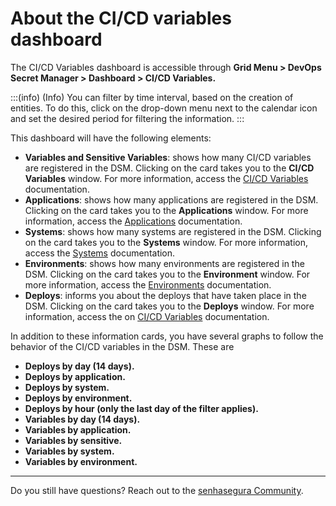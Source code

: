 # About the CI/CD variables dashboard

The CI/CD Variables dashboard is accessible through **Grid Menu > DevOps Secret Manager > Dashboard > CI/CD Variables.** 

:::(info) (Info)
You can filter by time interval, based on the creation of entities. To do this, click on the drop-down menu next to the calendar icon and set the desired period for filtering the information.
:::

This dashboard will have the following elements:

* **Variables and Sensitive Variables**: shows how many CI/CD variables are registered in the DSM. Clicking on the card takes you to the **CI/CD Variables** window. For more information, access the [CI/CD Variables](/v3-33/docs/dsm-about-cicd) documentation.
* **Applications**: shows how many applications are registered in the DSM. Clicking on the card takes you to the **Applications** window. For more information, access the [Applications](/v3-33/docs/how-to-manage-an-application-in-devops-secret-manager) documentation.
* **Systems**: shows how many systems are registered in the DSM. Clicking on the card takes you to the **Systems** window. For more information, access the [Systems](/v3-33/docs/how-to-manage-systems) documentation.
* **Environments**: shows how many environments are registered in the DSM. Clicking on the card takes you to the **Environment** window. For more information, access the [Environments](/v3-33/docs/how-to-manage-environments) documentation.
* **Deploys**: informs you about the deploys that have taken place in the DSM. Clicking on the card takes you to the **Deploys** window. For more information, access the on [CI/CD Variables](/v3-33/docs/dsm-about-cicd) documentation.

In addition to these information cards, you have several graphs to follow the behavior of the CI/CD variables in the DSM. These are

* **Deploys by day (14 days).**
* **Deploys by application.**
* **Deploys by system.**
* **Deploys by environment.**
* **Deploys by hour (only the last day of the filter applies).**
* **Variables by day (14 days).**
* **Variables by application.**
* **Variables by sensitive.**
* **Variables by system.**
* **Variables by environment.**

---

Do you still have questions? Reach out to the [senhasegura Community](https://community.senhasegura.io/).